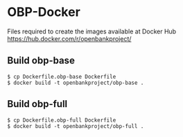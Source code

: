 # OBP-Docker

Files required to create the images available at Docker Hub
https://hub.docker.com/r/openbankproject/


## Build obp-base

    $ cp Dockerfile.obp-base Dockerfile
    $ docker build -t openbankproject/obp-base .


## Build obp-full

    $ cp Dockerfile.obp-full Dockerfile
    $ docker build -t openbankproject/obp-full .

